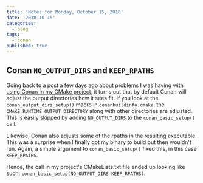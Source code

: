 ```yaml
---
title: 'Notes for Monday, October 15, 2018'
date: '2018-10-15'
categories:
  - blog
tags:
  - conan
published: true
---
```

## Conan `NO_OUTPUT_DIRS` and `KEEP_RPATHS`

Going back to a post a few days ago about problems I was having with [using Conan in my CMake project](https://zethon.github.io/2018-10-09-thursday-morning/), it turns out that by default Conan will adjust the output directories how it sees fit. If you look at the `conan_output_dirs_setup()` macro in `conanbuildinfo.cmake`, the `CMAKE_RUNTIME_OUTPUT_DIRECTORY` along with other directories are adjusted. This is easily skipped by adding `NO_OUTPUT_DIRS` to the `conan_basic_setup()` call. 

Likewise, Conan also adjusts some of the rpaths in the resulting executable. This was a surprise when I finally got my binary to build but then wouldn't run. Again, a simple argument to `conan_basic_setup()` fixed this, in this case `KEEP_RPATHS`.

Hence, the call in my project's CMakeLists.txt file ended up looking like such: `conan_basic_setup(NO_OUTPUT_DIRS KEEP_RPATHS)`.